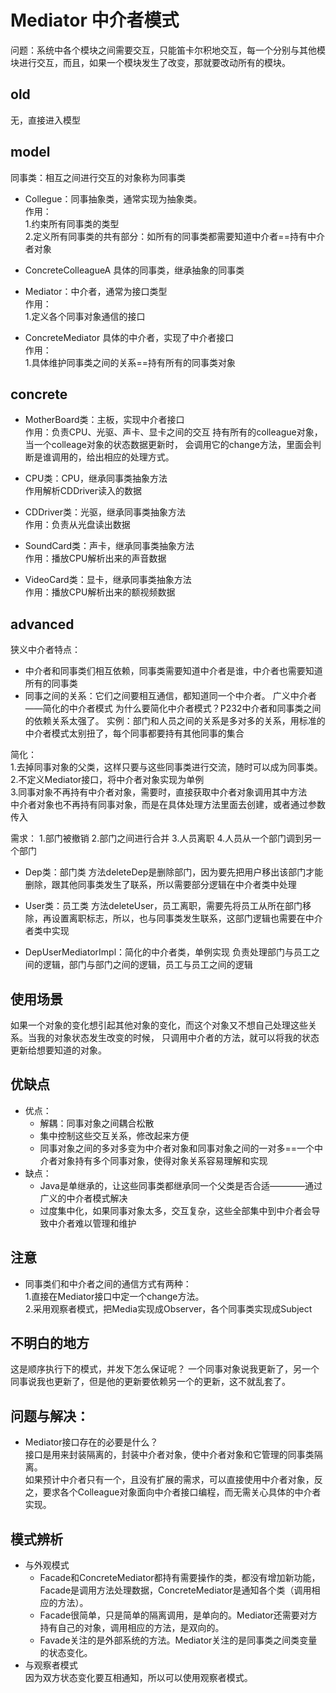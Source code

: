 # Mediator 中介者模式

问题：系统中各个模块之间需要交互，只能笛卡尔积地交互，每一个分别与其他模块进行交互，而且，如果一个模块发生了改变，那就要改动所有的模块。


## old
无，直接进入模型

## model
同事类：相互之间进行交互的对象称为同事类  
- Collegue：同事抽象类，通常实现为抽象类。  
作用：  
1.约束所有同事类的类型  
2.定义所有同事类的共有部分：如所有的同事类都需要知道中介者==持有中介者对象

- ConcreteColleagueA 具体的同事类，继承抽象的同事类

- Mediator：中介者，通常为接口类型  
作用：  
1.定义各个同事对象通信的接口

- ConcreteMediator 具体的中介者，实现了中介者接口  
作用：  
1.具体维护同事类之间的关系==持有所有的同事类对象

## concrete

- MotherBoard类：主板，实现中介者接口  
作用：负责CPU、光驱、声卡、显卡之间的交互
持有所有的colleague对象，当一个colleage对象的状态数据更新时，
会调用它的change方法，里面会判断是谁调用的，给出相应的处理方式。

- CPU类：CPU，继承同事类抽象方法  
作用解析CDDriver读入的数据

- CDDriver类：光驱，继承同事类抽象方法  
作用：负责从光盘读出数据

- SoundCard类：声卡，继承同事类抽象方法   
作用：播放CPU解析出来的声音数据

- VideoCard类：显卡，继承同事类抽象方法   
作用：播放CPU解析出来的额视频数据

## advanced
狭义中介者特点：   
  - 中介者和同事类们相互依赖，同事类需要知道中介者是谁，中介者也需要知道所有的同事类 
  - 同事之间的关系：它们之间要相互通信，都知道同一个中介者。
广义中介者——简化的中介者模式
为什么要简化中介者模式？P232中介者和同事类之间的依赖关系太强了。
实例：部门和人员之间的关系是多对多的关系，用标准的中介者模式太别扭了，每个同事都要持有其他同事的集合

简化：   
1.去掉同事对象的父类，这样只要与这些同事类进行交流，随时可以成为同事类。   
2.不定义Mediator接口，将中介者对象实现为单例   
3.同事对象不再持有中介者对象，需要时，直接获取中介者对象调用其中方法     
中介者对象也不再持有同事对象，而是在具体处理方法里面去创建，或者通过参数传入   

需求：
1.部门被撤销
2.部门之间进行合并
3.人员离职
4.人员从一个部门调到另一个部门

- Dep类：部门类
方法deleteDep是删除部门，因为要先把用户移出该部门才能删除，跟其他同事类发生了联系，所以需要部分逻辑在中介者类中处理

- User类：员工类
方法deleteUser，员工离职，需要先将员工从所在部门移除，再设置离职标志，所以，也与同事类发生联系，这部门逻辑也需要在中介者类中实现
- DepUserMediatorImpl：简化的中介者类，单例实现
负责处理部门与员工之间的逻辑，部门与部门之间的逻辑，员工与员工之间的逻辑



## 使用场景
如果一个对象的变化想引起其他对象的变化，而这个对象又不想自己处理这些关系。当我的对象状态发生改变的时候，
只调用中介者的方法，就可以将我的状态更新给想要知道的对象。

## 优缺点
- 优点：  
  - 解耦：同事对象之间耦合松散
  - 集中控制这些交互关系，修改起来方便
  - 同事对象之间的多对多变为中介者对象和同事对象之间的一对多==一个中介者对象持有多个同事对象，使得对象关系容易理解和实现
- 缺点： 
  - Java是单继承的，让这些同事类都继承同一个父类是否合适————通过广义的中介者模式解决
  - 过度集中化，如果同事对象太多，交互复杂，这些全部集中到中介者会导致中介者难以管理和维护

## 注意
- 同事类们和中介者之间的通信方式有两种：  
  1.直接在Mediator接口中定一个change方法。  
  2.采用观察者模式，把Media实现成Observer，各个同事类实现成Subject  

## 不明白的地方
这是顺序执行下的模式，并发下怎么保证呢？
一个同事对象说我更新了，另一个同事说我也更新了，但是他的更新要依赖另一个的更新，这不就乱套了。

## 问题与解决：
- Mediator接口存在的必要是什么？   
接口是用来封装隔离的，封装中介者对象，使中介者对象和它管理的同事类隔离。  
如果预计中介者只有一个，且没有扩展的需求，可以直接使用中介者对象，反之，要求各个Colleague对象面向中介者接口编程，而无需关心具体的中介者实现。


## 模式辨析
- 与外观模式  
  - Facade和ConcreteMediator都持有需要操作的类，都没有增加新功能，Facade是调用方法处理数据，ConcreteMediator是通知各个类（调用相应的方法）。   
  - Facade很简单，只是简单的隔离调用，是单向的。Mediator还需要对方持有自己的对象，调用相应的方法，是双向的。   
  - Favade关注的是外部系统的方法。Mediator关注的是同事类之间类变量的状态变化。
- 与观察者模式  
因为双方状态变化要互相通知，所以可以使用观察者模式。